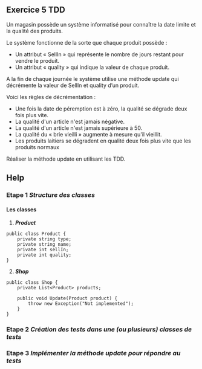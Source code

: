 ## Exercice 5 TDD

Un magasin possède un système informatisé pour connaître la date limite et la qualité des produits.

Le système fonctionne de la sorte que chaque produit possède :
-	Un attribut « SellIn » qui représente le nombre de jours restant pour vendre le produit.
-	Un attribut « quality » qui indique la valeur de chaque produit.

A la fin de chaque journée le système utilise une méthode update qui décrémente la valeur de SellIn et quality d’un produit.

Voici les règles de décrémentation : 
-	Une fois la date de péremption est à zéro, la qualité se dégrade deux fois plus vite.
-	La qualité d'un article n'est jamais négative.
-	La qualité d'un article n'est jamais supérieure à 50.
-	La qualité du « brie vieilli » augmente à mesure qu'il vieillit.
-	Les produits laitiers se dégradent en qualité deux fois plus vite que les produits normaux

Réaliser la méthode update en utilisant les TDD.

## Help

### Etape 1 ***Structure des classes***

#### Les classes

1. ***Product***

```
public class Product {
    private string type;
    private string name;
    private int sellIn;
    private int quality;
}
```
2. ***Shop***

```
public class Shop {
    private List<Product> products;
    
    public void Update(Product product) {
        throw new Exception("Not implemented");
    }
}
```

### Etape 2 ***Création des tests dans une (ou plusieurs) classes de tests***

### Etape 3 ***Implémenter la méthode update pour répondre au tests***